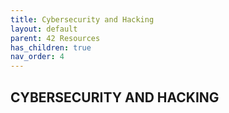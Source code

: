 ```yaml
---
title: Cybersecurity and Hacking
layout: default
parent: 42 Resources
has_children: true
nav_order: 4
---
```


## **CYBERSECURITY AND HACKING**